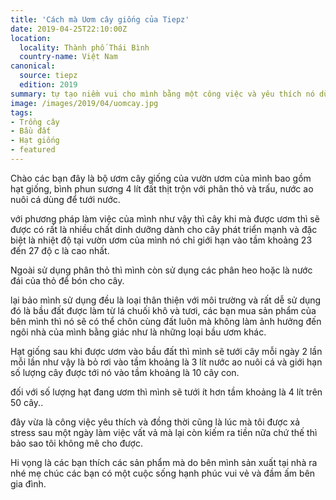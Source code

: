 ```yaml
---
title: 'Cách mà Uơm cây giống của Tiepz'
date: 2019-04-25T22:10:00Z
location:
  locality: Thành phố Thái Bình
  country-name: Việt Nam
canonical:
  source: tiepz
  edition: 2019
summary: tự tạo niềm vui cho mình bằng một công việc và yêu thích nó dù nó nhàm chán.
image: /images/2019/04/uomcay.jpg
tags:
- Trồng cây
- Bầu đất
- Hạt giống
- featured
---
```

Chào các bạn đây là bộ ươm cây giống của vườn ươm của mình bao gồm hạt giống, bình phun sương 4 lít đất thịt trộn với phân thỏ và trấu, nước ao nuôi cá dùng để tưới nước.

với phương pháp làm việc của mình như vậy thì cây khi mà được ươm thì sẽ được có rất là nhiều chất dinh dưỡng dành cho cây phát triển mạnh và đặc biệt là nhiệt độ tại vườn ươm của mình nó chỉ giới hạn vào tầm khoảng 23 đến 27 độ c là cao nhất.

Ngoài sử dụng phân thỏ thì mình còn sử dụng các phân heo hoặc là nước đái của thỏ để bón cho cây.

lại bảo mình sử dụng đều là loại thân thiện với môi trường và rất dễ sử dụng đó là bầu đất được làm từ lá chuối khô và tươi, các bạn mua sản phẩm của bên mình thì nó sẽ có thể chôn cùng đất luôn mà không làm ảnh hưởng đến ngôi nhà của mình bằng giác như là những loại bầu ươm khác.

Hạt giống sau khi được ươm vào bầu đất thì mình sẽ tưới cây mỗi ngày 2 lần mỗi lần như vậy là bỏ rơi vào tầm khoảng là 3 lít nước ao nuôi cá và giới hạn số lượng cây được tới nó vào tầm khoảng là 10 cây con.

đối với số lượng hạt đang ươm thì mình sẽ tưới ít hơn tầm khoảng là 4 lít trên 50 cây..

đây vừa là công việc yêu thích và đồng thời cũng là lúc mà tôi được xả stress sau một ngày làm việc vất vả mà lại còn kiếm ra tiền nữa chứ thế thì bảo sao tôi không mê cho được.

Hi vọng là các bạn thích các sản phẩm mà do bên mình sản xuất tại nhà ra nhé mẹ chúc các bạn có một cuộc sống hạnh phúc vui vẻ và đầm ấm bên gia đình.
